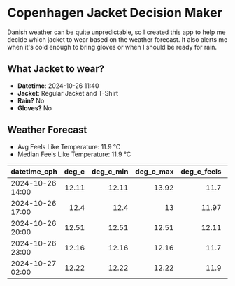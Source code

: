 
# Copenhagen Jacket Decision Maker

Danish weather can be quite unpredictable, so I created this app to help me decide which jacket to wear based on the weather forecast. 
It also alerts me when it's cold enough to bring gloves or when I should be ready for rain.

## What Jacket to wear?

- **Datetime**: 2024-10-26 11:40
- **Jacket**: Regular Jacket and T-Shirt
- **Rain?** No
- **Gloves?** No

## Weather Forecast
- Avg Feels Like Temperature: 11.9 °C
- Median Feels Like Temperature: 11.9 °C

| datetime_cph     |   deg_c |   deg_c_min |   deg_c_max |   deg_c_feels | weather   | wind   | rain   |
|:-----------------|--------:|------------:|------------:|--------------:|:----------|:-------|:-------|
| 2024-10-26 14:00 |   12.11 |       12.11 |       13.92 |         11.7  | Clear     | Low    | None   |
| 2024-10-26 17:00 |   12.4  |       12.4  |       13    |         11.97 | Clouds    | Low    | None   |
| 2024-10-26 20:00 |   12.51 |       12.51 |       12.51 |         12.11 | Clouds    | Low    | None   |
| 2024-10-26 23:00 |   12.16 |       12.16 |       12.16 |         11.7  | Clouds    | Low    | None   |
| 2024-10-27 02:00 |   12.22 |       12.22 |       12.22 |         11.9  | Clouds    | Low    | None   |
        